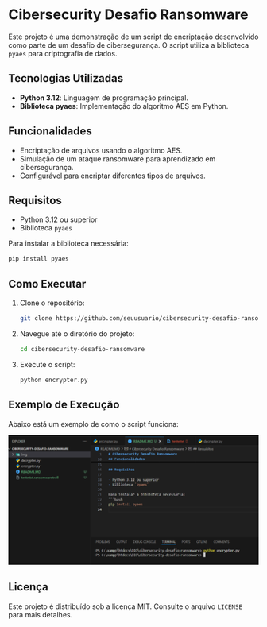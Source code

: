 # Cibersecurity Desafio Ransomware

Este projeto é uma demonstração de um script de encriptação desenvolvido como parte de um desafio de cibersegurança. O script utiliza a biblioteca `pyaes` para criptografia de dados.

## Tecnologias Utilizadas

- **Python 3.12**: Linguagem de programação principal.
- **Biblioteca pyaes**: Implementação do algoritmo AES em Python.

## Funcionalidades

- Encriptação de arquivos usando o algoritmo AES.
- Simulação de um ataque ransomware para aprendizado em cibersegurança.
- Configurável para encriptar diferentes tipos de arquivos.

## Requisitos

- Python 3.12 ou superior
- Biblioteca `pyaes`

Para instalar a biblioteca necessária:
```bash
pip install pyaes
```

## Como Executar

1. Clone o repositório:
   ```bash
   git clone https://github.com/seuusuario/cibersecurity-desafio-ransomware.git
   ```
2. Navegue até o diretório do projeto:
   ```bash
   cd cibersecurity-desafio-ransomware
   ```
3. Execute o script:
   ```bash
   python encrypter.py
   ```

## Exemplo de Execução

Abaixo está um exemplo de como o script funciona:

![Exemplo de Execução](img/exec.png)


## Licença

Este projeto é distribuído sob a licença MIT. Consulte o arquivo `LICENSE` para mais detalhes.
